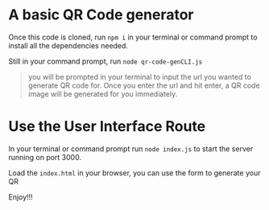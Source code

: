 # A basic QR Code generator

Once this code is cloned, run `npm i` in your terminal or command prompt to install all the dependencies needed.

Still in your command prompt, run `node qr-code-genCLI.js`

> you will be prompted in your terminal to input the url you wanted to generate QR code for. Once you enter the url and hit enter, a QR code image will be generated for you immediately.


# Use the User Interface Route
In your terminal or command prompt run `node index.js` to start the server running on port 3000.

Load the `index.html` in your browser, you can use the form to generate your QR

Enjoy!!!